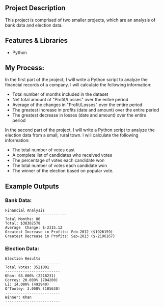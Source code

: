## Project Description

This project is comprised of two smaller projects, which are an analysis of bank data and election data.

## Features & Libraries
* Python

## My Process: 
In the first part of the project, I will write a Python script to analyze the financial records of a company. I will calculate the following information: 
* Total number of months included in the dataset
* Net total amount of "Profit/Losses" over the entire period
* Average of the changes in "Profit/Losses" over the entire period
* The greatest increase in profits (date and amount) over the entire period
* The greatest decrease in losses (date and amount) over the entire period

In the second part of the project, I will write a Python script to analyze the election data from a small, rural town. I will calculate the following information:
* The total number of votes cast
* A complete list of candidates who received votes
* The percentage of votes each candidate won
* The total number of votes each candidate won
* The winner of the election based on popular vote.

## Example Outputs 
### Bank Data:
  ```text
  Financial Analysis
  ----------------------------
  Total Months: 86
  Total: $38382578
  Average  Change: $-2315.12
  Greatest Increase in Profits: Feb-2012 ($1926159)
  Greatest Decrease in Profits: Sep-2013 ($-2196167)
  ```
  
### Election Data:
  ```text
  Election Results
  -------------------------
  Total Votes: 3521001
  -------------------------
  Khan: 63.000% (2218231)
  Correy: 20.000% (704200)
  Li: 14.000% (492940)
  O'Tooley: 3.000% (105630)
  -------------------------
  Winner: Khan
  -------------------------
  ```
